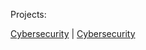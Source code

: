 Projects:

[Cybersecurity](https://github.com/fatlindisufistudenthogent/cyber-npe-opdracht) |
<a href='https://github.com/fatlindisufistudenthogent/cyber-npe-opdracht' target=_blank>Cybersecurity</a>
